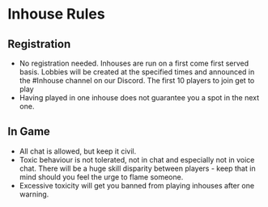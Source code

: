 # Inhouse Rules

## Registration
* No registration needed. Inhouses are run on a first come first served basis. Lobbies will be created at the specified times and announced in the #Inhouse channel on our Discord. The first 10 players to join get to play
* Having played in one inhouse does not guarantee you a spot in the next one.

## In Game
* All chat is allowed, but keep it civil.
* Toxic behaviour is not tolerated, not in chat and especially not in voice chat. There will be a huge skill disparity between players - keep that in mind should you feel the urge to flame someone.
* Excessive toxicity will get you banned from playing inhouses after one warning.
